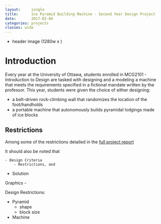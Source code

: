 ```yaml
---
layout:     single
title:      Ice Pyramid Building Machine - Second Year Design Project
date:       2017-02-04 
categories: projects
classes: wide
---
```

- header image (1280w x )



# Introduction
Every year at the University of Ottawa, students enrolled in MCG2101 - Introduction to Design are tasked with designing and a modeling a machine that meets the requirements specified in a fictional mandate written by the professor. This year, students were given the choice of either designing:
- a belt-driven rock-climbing wall that randomizes the location of the foot/handholds
- a portable machine that autonomously builds pyramidal lodgings made of ice blocks

## Restrictions
Among some of the restrictions detailed in the [full project report](/assets/docs/MCG2101-Final-Project-Report.pdf) 


It should also be noted that 




	- Design Criteria
		- Restrictions, and 
- Solution

Graphics
    - 



Design Restrictions:
- Pyramid
  - shape
  - block size
- Machine
  